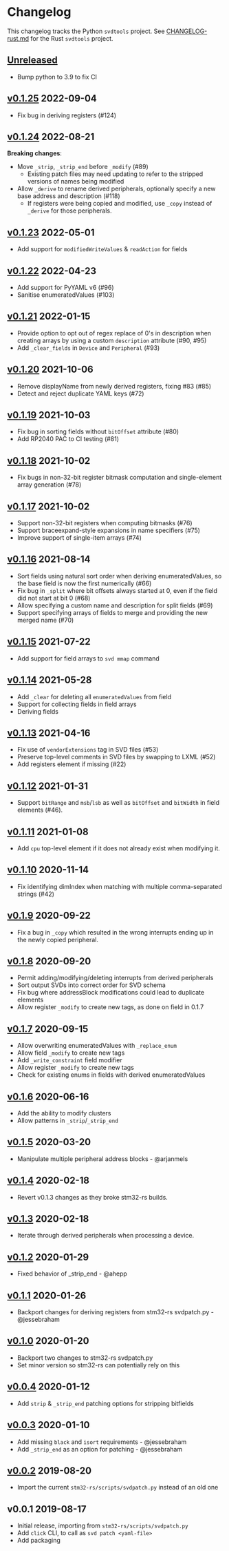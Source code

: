 # Changelog

This changelog tracks the Python `svdtools` project. See
[CHANGELOG-rust.md](CHANGELOG-rust.md) for the Rust `svdtools` project.

## [Unreleased]

* Bump python to 3.9 to fix CI

## [v0.1.25] 2022-09-04

* Fix bug in deriving registers (#124)

## [v0.1.24] 2022-08-21

**Breaking changes**:

* Move `_strip`, `_strip_end` before `_modify` (#89)
    * Existing patch files may need updating to refer to the stripped
      versions of names being modified
* Allow `_derive` to rename derived peripherals, optionally specify a new base
    address and description (#118)
    * If registers were being copied and modified, use `_copy` instead of
      `_derive` for those peripherals.

## [v0.1.23] 2022-05-01

* Add support for `modifiedWriteValues` & `readAction` for fields

## [v0.1.22] 2022-04-23

* Add support for PyYAML v6 (#96)
* Sanitise enumeratedValues (#103)

## [v0.1.21] 2022-01-15

* Provide option to opt out of regex replace of 0's in description when
  creating arrays by using a custom `description` attribute (#90, #95)
* Add `_clear_fields` in `Device` and `Peripheral` (#93)

## [v0.1.20] 2021-10-06

* Remove displayName from newly derived registers, fixing #83 (#85)
* Detect and reject duplicate YAML keys (#72)

## [v0.1.19] 2021-10-03

* Fix bug in sorting fields without `bitOffset` attribute (#80)
* Add RP2040 PAC to CI testing (#81)

## [v0.1.18] 2021-10-02

* Fix bugs in non-32-bit register bitmask computation and
  single-element array generation (#78)

## [v0.1.17] 2021-10-02

* Support non-32-bit registers when computing bitmasks (#76)
* Support braceexpand-style expansions in name specifiers (#75)
* Improve support of single-item arrays (#74)

## [v0.1.16] 2021-08-14

* Sort fields using natural sort order when deriving enumeratedValues,
  so the base field is now the first numerically (#66)
* Fix bug in `_split` where bit offsets always started at 0, even if the
  field did not start at bit 0 (#68)
* Allow specifying a custom name and description for split fields (#69)
* Support specifying arrays of fields to merge and providing the new merged
  name (#70)

## [v0.1.15] 2021-07-22

* Add support for field arrays to `svd mmap` command

## [v0.1.14] 2021-05-28

* Add `_clear` for deleting all `enumeratedValues` from field
* Support for collecting fields in field arrays
* Deriving fields

## [v0.1.13] 2021-04-16

* Fix use of `vendorExtensions` tag in SVD files (#53)
* Preserve top-level comments in SVD files by swapping to LXML (#52)
* Add registers element if missing (#22)

## [v0.1.12] 2021-01-31

* Support `bitRange` and `msb`/`lsb` as well as `bitOffset` and `bitWidth`
  in field elements (#46).

## [v0.1.11] 2021-01-08

* Add `cpu` top-level element if it does not already exist when modifying it.

## [v0.1.10] 2020-11-14

* Fix identifying dimIndex when matching with multiple comma-separated
  strings (#42)

## [v0.1.9] 2020-09-22

* Fix a bug in `_copy` which resulted in the wrong interrupts ending up
  in the newly copied peripheral.

## [v0.1.8] 2020-09-20

* Permit adding/modifying/deleting interrupts from derived peripherals
* Sort output SVDs into correct order for SVD schema
* Fix bug where addressBlock modifications could lead to duplicate elements
* Allow register `_modify` to create new tags, as done on field in 0.1.7

## [v0.1.7] 2020-09-15

* Allow overwriting enumeratedValues with `_replace_enum`
* Allow field `_modify` to create new tags
* Add `_write_constraint` field modifier
* Allow register `_modify` to create new tags
* Check for existing enums in fields with derived enumeratedValues

## [v0.1.6] 2020-06-16

* Add the ability to modify clusters
* Allow patterns in `_strip`/`_strip_end`

## [v0.1.5] 2020-03-20

* Manipulate multiple peripheral address blocks - @arjanmels

## [v0.1.4] 2020-02-18

* Revert v0.1.3 changes as they broke stm32-rs builds.

## [v0.1.3] 2020-02-18

* Iterate through derived peripherals when processing a device.

## [v0.1.2] 2020-01-29

* Fixed behavior of \_strip\_end  - @ahepp

## [v0.1.1] 2020-01-26

* Backport changes for deriving registers from stm32-rs svdpatch.py - @jessebraham

## [v0.1.0] 2020-01-20

* Backport two changes to stm32-rs svdpatch.py
* Set minor version so stm32-rs can potentially rely on this

## [v0.0.4] 2020-01-12

* Add `strip` & `_strip_end` patching options for stripping bitfields

## [v0.0.3] 2020-01-10

* Add missing `black` and `isort` requirements - @jessebraham
* Add `_strip_end` as an option for patching - @jessebraham

## [v0.0.2] 2019-08-20

* Import the current `stm32-rs/scripts/svdpatch.py` instead of an old one

## v0.0.1 2019-08-17

* Initial release, importing from `stm32-rs/scripts/svdpatch.py`
* Add `click` CLI, to call as `svd patch <yaml-file>`
* Add packaging

[Unreleased]: https://github.com/stm32-rs/svdtools/compare/v0.1.25...HEAD
[v0.1.25]: https://github.com/stm32-rs/svdtools/compare/v0.1.24...v0.1.25
[v0.1.24]: https://github.com/stm32-rs/svdtools/compare/v0.1.23...v0.1.24
[v0.1.23]: https://github.com/stm32-rs/svdtools/compare/v0.1.22...v0.1.23
[v0.1.22]: https://github.com/stm32-rs/svdtools/compare/v0.1.21...v0.1.22
[v0.1.21]: https://github.com/stm32-rs/svdtools/compare/v0.1.20...v0.1.21
[v0.1.20]: https://github.com/stm32-rs/svdtools/compare/v0.1.19...v0.1.20
[v0.1.19]: https://github.com/stm32-rs/svdtools/compare/v0.1.18...v0.1.19
[v0.1.18]: https://github.com/stm32-rs/svdtools/compare/v0.1.17...v0.1.18
[v0.1.17]: https://github.com/stm32-rs/svdtools/compare/v0.1.16...v0.1.17
[v0.1.16]: https://github.com/stm32-rs/svdtools/compare/v0.1.15...v0.1.16
[v0.1.15]: https://github.com/stm32-rs/svdtools/compare/v0.1.14...v0.1.15
[v0.1.14]: https://github.com/stm32-rs/svdtools/compare/v0.1.13...v0.1.14
[v0.1.13]: https://github.com/stm32-rs/svdtools/compare/v0.1.12...v0.1.13
[v0.1.12]: https://github.com/stm32-rs/svdtools/compare/v0.1.11...v0.1.12
[v0.1.11]: https://github.com/stm32-rs/svdtools/compare/v0.1.10...v0.1.11
[v0.1.10]: https://github.com/stm32-rs/svdtools/compare/v0.1.9...v0.1.10
[v0.1.9]: https://github.com/stm32-rs/svdtools/compare/v0.1.8...v0.1.9
[v0.1.8]: https://github.com/stm32-rs/svdtools/compare/v0.1.7...v0.1.8
[v0.1.7]: https://github.com/stm32-rs/svdtools/compare/v0.1.6...v0.1.7
[v0.1.6]: https://github.com/stm32-rs/svdtools/compare/v0.1.5...v0.1.6
[v0.1.5]: https://github.com/stm32-rs/svdtools/compare/v0.1.4...v0.1.5
[v0.1.4]: https://github.com/stm32-rs/svdtools/compare/v0.1.3...v0.1.4
[v0.1.3]: https://github.com/stm32-rs/svdtools/compare/v0.1.2...v0.1.3
[v0.1.2]: https://github.com/stm32-rs/svdtools/compare/v0.1.1...v0.1.2
[v0.1.1]: https://github.com/stm32-rs/svdtools/compare/v0.1.0...v0.1.1
[v0.1.0]: https://github.com/stm32-rs/svdtools/compare/v0.0.4...v0.1.0
[v0.0.4]: https://github.com/stm32-rs/svdtools/compare/v0.0.3...v0.0.4
[v0.0.3]: https://github.com/stm32-rs/svdtools/compare/v0.0.2...v0.0.3
[v0.0.2]: https://github.com/stm32-rs/svdtools/compare/v0.0.1...v0.0.2
